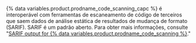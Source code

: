 {% data variables.product.prodname_code_scanning_capc %} é interoperável com ferramentas de escaneamento de código de terceiros que saem dados de análise estática de resultados de mudança de formato (SARIF). SARIF é um padrão aberto. Para obter mais informações, consulte "[SARIF output for {% data variables.product.prodname_code_scanning %}](/github/finding-security-vulnerabilities-and-errors-in-your-code/sarif-support-for-code-scanning)."
